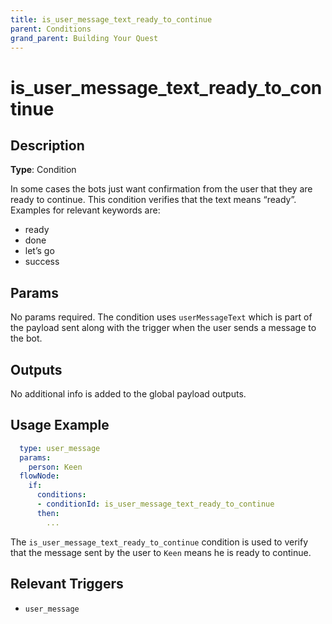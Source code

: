 ```yaml
---
title: is_user_message_text_ready_to_continue
parent: Conditions
grand_parent: Building Your Quest
---
```


# is_user_message_text_ready_to_continue

## Description

**Type**: Condition

In some cases the bots just want confirmation from the user that they are ready to continue. This condition verifies that the text means “ready”. Examples for relevant keywords are:

- ready
- done
- let’s go
- success

## Params

No params required. The condition uses `userMessageText` which is part of the payload sent along with the trigger when the user sends a message to the bot.

## Outputs

No additional info is added to the global payload outputs.

## Usage Example

```yaml
  type: user_message
  params:
    person: Keen
  flowNode:
    if:
      conditions:
      - conditionId: is_user_message_text_ready_to_continue
      then:
        ...
```

The `is_user_message_text_ready_to_continue` condition is used to verify that the message sent by the user to `Keen` means he is ready to continue.

## Relevant Triggers

- `user_message`
